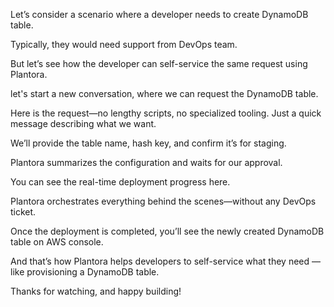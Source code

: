 Let’s consider a scenario where a developer needs to create DynamoDB table.

Typically, they would need support from DevOps team.

But let’s see how the developer can self-service the same request using Plantora.

let's start a new conversation, where we can request the DynamoDB table.

Here is the request—no lengthy scripts, no specialized tooling. Just a quick message describing what we want.

We’ll provide the table name, hash key, and confirm it’s for staging.

Plantora summarizes the configuration and waits for our approval. 

You can see the real-time deployment progress here. 

Plantora orchestrates everything behind the scenes—without any DevOps ticket. 

Once the deployment is completed, you’ll see the newly created DynamoDB table on AWS console. 

And that’s how Plantora helps developers to self-service what they need — like provisioning a DynamoDB table.

Thanks for watching, and happy building!
